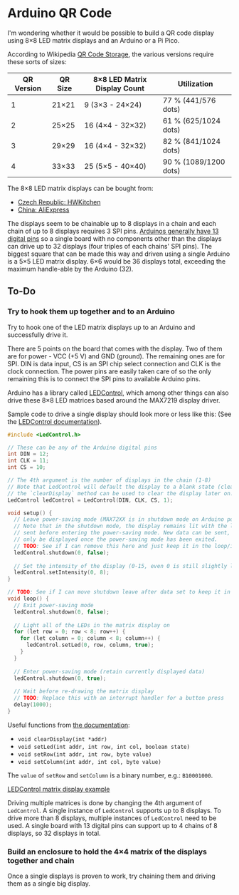 # Arduino QR Code

I'm wondering whether it would be possible to build a QR code display using 8×8
LED matrix displays and an Arduino or a Pi Pico.

According to Wikipedia [QR Code Storage](https://en.wikipedia.org/wiki/QR_code#Storage),
the various versions require these sorts of sizes:

| QR Version | QR Size | 8×8 LED Matrix Display Count | Utilization           |
|------------|---------|------------------------------|-----------------------|
| 1          | 21×21   | 9 (3×3 - 24×24)              | 77 % (441/576 dots)   |
| 2          | 25×25   | 16 (4×4 - 32×32)             | 61 % (625/1024 dots)  |
| 3          | 29×29   | 16 (4×4 - 32×32)             | 82 % (841/1024 dots)  |
| 4          | 33×33   | 25 (5×5 - 40×40)             | 90 % (1089/1200 dots) |

The 8×8 LED matrix displays can be bought from:

- [Czech Republic: HWKitchen](https://www.hwkitchen.cz/8x8-led-matrix-cervena-s-max7219-diy-kit)
- [China: AliExpress](https://www.aliexpress.com/item/32849877252.html)

The displays seem to be chainable up to 8 displays in a chain and each chain of
up to 8 displays requires 3 SPI pins. [Arduinos generally have 13 digital pins](https://www.arduino.cc/en/reference/board)
so a single board with no components other than the displays can drive up to
32 displays (four triples of each chains' SPI pins). The biggest square that can
be made this way and driven using a single Arduino is a 5×5 LED matrix display.
6×6 would be 36 displays total, exceeding the maximum handle-able by the Arduino
(32).

## To-Do

### Try to hook them up together and to an Arduino

Try to hook one of the LED matrix displays up to an Arduino and successfully
drive it.

There are 5 points on the board that comes with the display. Two of them are for
power - VCC (+5 V) and GND (ground). The remaining ones are for SPI. DIN is data
input, CS is an SPI chip select connection and CLK is the clock connection. The
power pins are easily taken care of so the only remaining this is to connect the
SPI pins to available Arduino pins.

Arduino has a library called [LEDControl](https://www.arduino.cc/reference/en/libraries/ledcontrol/),
which among other things can also drive these 8×8 LED matrices based around the
MAX7219 display driver.

Sample code to drive a single display should look more or less like this:
(See the [LEDControl documentation](http://wayoda.github.io/LedControl/pages/software)).

```ino
#include <LedControl.h>

// These can be any of the Arduino digital pins
int DIN = 12;
int CLK = 11;
int CS = 10;

// The 4th argument is the number of displays in the chain (1-8)
// Note that LedControl will default the display to a blank state (cleared),
// the `clearDisplay` method can be used to clear the display later on.
LedControl ledControl = LedControl(DIN, CLK, CS, 1);

void setup() {
  // Leave power-saving mode (MAX72XX is in shutdown mode on Arduino power-up)
  // Note that in the shutdown mode, the display remains lit with the last data
  // sent before entering the power-saving mode. New data can be sent, but will
  // only be displayed once the power-saving mode has been exited.
  // TODO: See if I can remove this here and just keep it in the loop/interrupt
  ledControl.shutdown(0, false);
  
  // Set the intensity of the display (0-15, even 0 is still slightly lit)
  ledControl.setIntensity(0, 8);
}

// TODO: See if I can move shutdown leave after data set to keep it in it longer
void loop() {
  // Exit power-saving mode
  ledControl.shutdown(0, false);
  
  // Light all of the LEDs in the matrix display on
  for (let row = 0; row < 8; row++) {
    for (let column = 0; column < 8; column++) {
      ledControl.setLed(0, row, column, true);
    }
  }
  
  // Enter power-saving mode (retain currently displayed data)
  ledControl.shutdown(0, true);
  
  // Wait before re-drawing the matrix display
  // TODO: Replace this with an interrupt handler for a button press
  delay(1000);
}
```

Useful functions from [the documentation](http://wayoda.github.io/LedControl/pages/software):

- `void clearDisplay(int *addr)`
- `void setLed(int addr, int row, int col, boolean state)`
- `void setRow(int addr, int row, byte value)`
- `void setColumn(int addr, int col, byte value)`

The `value` of `setRow` and `setColumn` is a binary number, e.g.: `B10001000`.

[LEDControl matrix display example](https://github.com/wayoda/LedControl/blob/master/examples/LCDemoMatrix/LCDemoMatrix.ino)

Driving multiple matrices is done by changing the 4th argument of `LedControl`.
A single instance of `LedControl` supports up to 8 displays. To drive more than
8 displays, multiple instances of `LedControl` need to be used. A single board
with 13 digital pins can support up to 4 chains of 8 displays, so 32 displays in
total.

### Build an enclosure to hold the 4×4 matrix of the displays together and chain

Once a single displays is proven to work, try chaining them and driving them as
a single big display.
